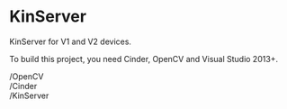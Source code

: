 KinServer
=========

KinServer for V1 and V2 devices.

To build this project, you need Cinder, OpenCV and Visual Studio 2013+.

/OpenCV  
/Cinder  
/KinServer  

